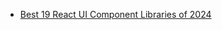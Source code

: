 
- [Best 19 React UI Component Libraries of 2024](https://prismic.io/blog/react-component-libraries)